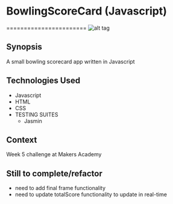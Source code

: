 # BowlingScoreCard (Javascript)
=======================
![alt tag](https://github.com/ddemkiw/BowlingScorecard/blob/master/img/front-page3.jpg)

## Synopsis

A small bowling scorecard app written in Javascript

## Technologies Used

- Javascript
- HTML
- CSS
- TESTING SUITES
  - Jasmin

## Context

Week 5 challenge at Makers Academy 

## Still to complete/refactor

- need to add final frame functionality
- need to update totalScore functionality to update in real-time



